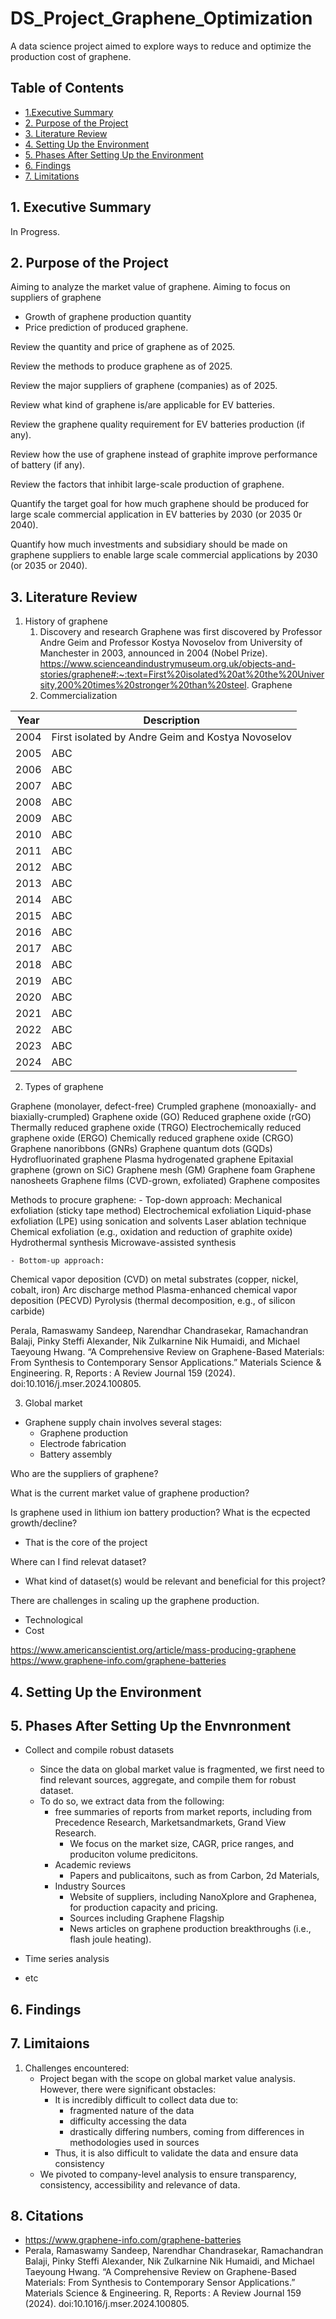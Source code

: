 # DS_Project_Graphene_Optimization
A data science project aimed to explore ways to reduce and optimize the production cost of graphene.






## Table of Contents

 - [1.Executive Summary](#1-executive-summary)
 - [2. Purpose of the Project](#2-purpose-of-the-project)
 - [3. Literature Review](#3-literature-review)
 - [4. Setting Up the Environment](#4-setting-up-the-environment)
 - [5. Phases After Setting Up the Environment](#5-phases-after-setting-up-the-project)
 - [6. Findings](#6-findings)
 - [7. Limitations](#7-limitations)


## 1. Executive Summary

In Progress.

## 2. Purpose of the Project

Aiming to analyze the market value of graphene.
Aiming to focus on suppliers of graphene
- Growth of graphene production quantity
- Price prediction of produced graphene.

Review the quantity and price of graphene as of 2025.

Review the methods to produce graphene as of 2025.

Review the major suppliers of graphene (companies) as of 2025.

Review what kind of graphene is/are applicable for EV batteries.

Review the graphene quality requirement for EV batteries production (if any).

Review how the use of graphene instead of graphite improve performance of battery (if any).

Review the factors that inhibit large-scale production of graphene.


Quantify the target goal for how much graphene should be produced for large scale commercial application in EV batteries by 2030 (or 2035 0r 2040).

Quantify how much investments and subsidiary should be made on graphene suppliers to enable large scale commercial applications by 2030 (or 2035 or 2040).


## 3. Literature Review

1. History of graphene
    1. Discovery and research
        Graphene was first discovered by Professor Andre Geim and Professor Kostya Novoselov from University of Manchester in 2003, announced in 2004 (Nobel Prize).
        https://www.scienceandindustrymuseum.org.uk/objects-and-stories/graphene#:~:text=First%20isolated%20at%20the%20University,200%20times%20stronger%20than%20steel.
        Graphene
    2. Commercialization  


| Year | Description |
|------|------------ |
| 2004 | First isolated by Andre Geim and Kostya Novoselov |
| 2005 | ABC |
| 2006 | ABC |
| 2007 | ABC |
| 2008 | ABC |
| 2009 | ABC |
| 2010 | ABC |
| 2011 | ABC |
| 2012 | ABC |
| 2013 | ABC |
| 2014 | ABC |
| 2015 | ABC |
| 2016 | ABC |
| 2017 | ABC |
| 2018 | ABC |
| 2019 | ABC |
| 2020 | ABC |
| 2021 | ABC |
| 2022 | ABC |
| 2023 | ABC |
| 2024 | ABC |




2. Types of graphene


Graphene (monolayer, defect-free)
Crumpled graphene (monoaxially- and biaxially-crumpled)
Graphene oxide (GO)
Reduced graphene oxide (rGO)
Thermally reduced graphene oxide (TRGO)
Electrochemically reduced graphene oxide (ERGO)
Chemically reduced graphene oxide (CRGO)
Graphene nanoribbons (GNRs)
Graphene quantum dots (GQDs)
Hydrofluorinated graphene
Plasma hydrogenated graphene
Epitaxial graphene (grown on SiC)
Graphene mesh (GM)
Graphene foam
Graphene nanosheets
Graphene films (CVD-grown, exfoliated)
Graphene composites



Methods to procure graphene:
    - Top-down approach:
Mechanical exfoliation (sticky tape method)
Electrochemical exfoliation
Liquid-phase exfoliation (LPE) using sonication and solvents
Laser ablation technique
Chemical exfoliation (e.g., oxidation and reduction of graphite oxide)
Hydrothermal synthesis
Microwave-assisted synthesis

    - Bottom-up approach:
Chemical vapor deposition (CVD) on metal substrates (copper, nickel, cobalt, iron)
Arc discharge method
Plasma-enhanced chemical vapor deposition (PECVD)
Pyrolysis (thermal decomposition, e.g., of silicon carbide)


  Perala, Ramaswamy Sandeep, Narendhar Chandrasekar, Ramachandran Balaji, Pinky Steffi Alexander, Nik Zulkarnine Nik Humaidi, and Michael Taeyoung Hwang. “A Comprehensive Review on Graphene-Based Materials: From Synthesis to Contemporary Sensor Applications.” Materials Science & Engineering. R, Reports : A Review Journal 159 (2024). doi:10.1016/j.mser.2024.100805.



3. Global market


- Graphene supply chain involves several stages:
    - Graphene production
    - Electrode fabrication
    - Battery assembly

Who are the suppliers of graphene?

What is the current market value of graphene production?

Is graphene used in lithium ion battery production? What is the ecpected growth/decline?
- That is the core of the project

Where can I find relevat dataset?
- What kind of dataset(s) would be relevant and beneficial for this project?

There are challenges in scaling up the graphene production.
- Technological
- Cost

https://www.americanscientist.org/article/mass-producing-graphene 
https://www.graphene-info.com/graphene-batteries



## 4. Setting Up the Environment


## 5. Phases After Setting Up the Envnronment

- Collect and compile robust datasets
    - Since the data on global market value is fragmented, we first need to find relevant sources, aggregate, and compile them for robust dataset.
    - To do so, we extract data from the following:
        - free summaries of reports from market reports, including from Precedence Research, Marketsandmarkets, Grand View Research.
            - We focus on the market size, CAGR, price ranges, and produciton volume predicitons.
        - Academic reviews
            - Papers and publicaitons, such as from Carbon, 2d Materials, 
        - Industry Sources
            - Website of suppliers, including NanoXplore and Graphenea, for production capacity and pricing.
            - Sources including Graphene Flagship
            - News articles on graphene production breakthroughs (i.e., flash joule heating). 

- Time series analysis
- etc

## 6. Findings



## 7. Limitaions


1. Challenges encountered:
    - Project began with the scope on global market value analysis. However, there were significant obstacles:
        - It is incredibly difficult to collect data due to:
            - fragmented nature of the data
            - difficulty accessing the data
            - drastically differing numbers, coming from differences in methodologies used in sources
        - Thus, it is also difficult to validate the data and ensure data consistency
    - We pivoted to company-level analysis to ensure transparency, consistency, accessibility and relevance of data.

## 8. Citations

- https://www.graphene-info.com/graphene-batteries
- Perala, Ramaswamy Sandeep, Narendhar Chandrasekar, Ramachandran Balaji, Pinky Steffi Alexander, Nik Zulkarnine Nik Humaidi, and Michael Taeyoung Hwang. “A Comprehensive Review on Graphene-Based Materials: From Synthesis to Contemporary Sensor Applications.” Materials Science & Engineering. R, Reports : A Review Journal 159 (2024). doi:10.1016/j.mser.2024.100805. 


